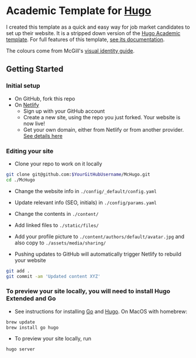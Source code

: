 
# Academic Template for [Hugo](https://github.com/gohugoio/hugo)

I created this template as a quick and easy way for job market candidates to set up their website. It is a stripped down version of the [Hugo Academic template](https://github.com/wowchemy/starter-academic). For full features of this template, [see its documentation](https://wowchemy.com/docs/).

The colours come from McGill's [visual identity guide](https://www.mcgill.ca/visual-identity/visual-identity-guide).


## Getting Started

### Initial setup
- On GitHub, fork this repo
- On [Netlify](http://netlify.com)
  - Sign up with your GitHub account
  - Create a new site, using the repo you just forked. Your website is now live!
  - Get your own domain, either from Netlify or from another provider. [See details here](https://docs.netlify.com/domains-https/custom-domains/)

### Editing your site
- Clone your repo to work on it locally
```bash
git clone git@github.com:$YourGitHubUsername/McHugo.git
cd ./McHugo
```
  - Change the website info in `./config/_default/config.yaml`
  - Update relevant info (SEO, initials) in `./config/params.yaml`
  - Change the contents in `./content/`
  - Add linked files to `./static/files/`
  - Add your profile picture to `./content/authors/default/avatar.jpg` and also copy to `./assets/media/sharing/`

- Pushing updates to GitHub will automatically trigger Netlify to rebuild your website
```bash
git add .
git commit -am 'Updated content XYZ'
```

### To preview your site locally, you will need to install Hugo Extended and Go

- See instructions for installing [Go](https://golang.org/doc/install) and [Hugo](https://gohugo.io/getting-started/installing/). On MacOS with homebrew:
```bash
brew update
brew install go hugo
```
- To preview your site locally, run
```bash
hugo server
```

